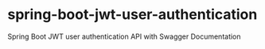 # spring-boot-jwt-user-authentication
Spring Boot JWT user authentication API with Swagger Documentation
